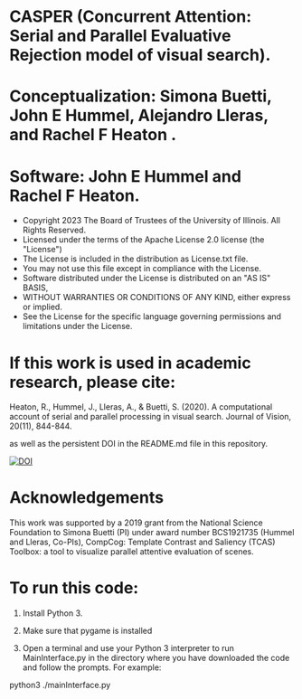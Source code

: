# CASPER (Concurrent Attention: Serial and Parallel Evaluative Rejection model of visual search).
# Conceptualization: Simona Buetti, John E Hummel, Alejandro Lleras, and Rachel F Heaton .
# Software: John E Hummel and Rachel F Heaton.


* Copyright 2023 The Board of Trustees of the University of Illinois. All Rights Reserved.
* Licensed under the terms of the Apache License 2.0 license (the "License")
* The License is included in the distribution as License.txt file.
* You may not use this file except in compliance with the License.
* Software distributed under the License is distributed on an "AS IS" BASIS,
* WITHOUT WARRANTIES OR CONDITIONS OF ANY KIND, either express or implied.
* See the License for the specific language governing permissions and limitations under the License.



# If this work is used in academic research, please cite:
Heaton, R., Hummel, J., Lleras, A., & Buetti, S. (2020). A computational account of serial and parallel processing in visual search. Journal of Vision, 20(11), 844-844.

as well as the persistent DOI in the README.md file in this repository.

<a href="https://zenodo.org/badge/latestdoi/703054287"><img src="https://zenodo.org/badge/703054287.svg" alt="DOI"></a>

# Acknowledgements

This work was supported by a 2019 grant from the National Science Foundation to Simona Buetti (PI) under award number BCS1921735 (Hummel and Lleras, Co-PIs), CompCog: Template Contrast and Saliency (TCAS) Toolbox: a tool to visualize parallel attentive evaluation of scenes.



# To run this code:

1. Install Python 3.

2. Make sure that pygame is installed 

3. Open a terminal and use your Python 3 interpreter to run MainInterface.py in the directory where you have downloaded the code and follow the prompts.
For example:

python3 ./mainInterface.py

